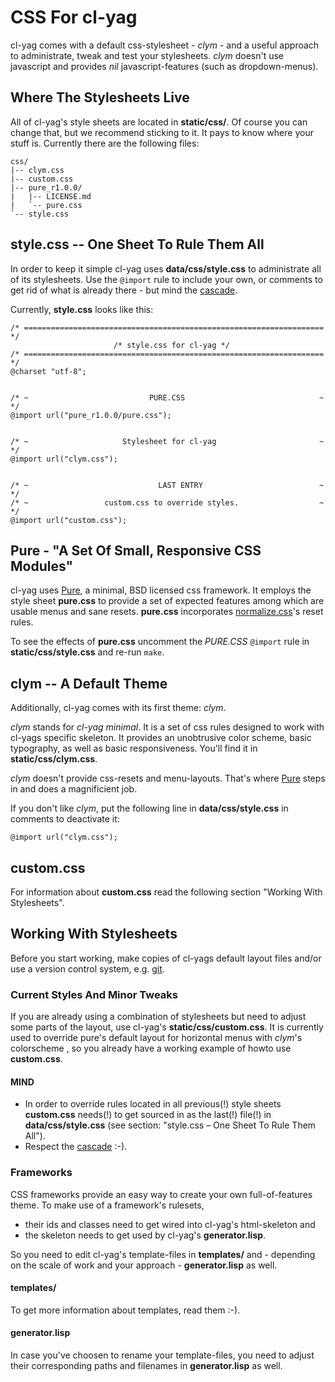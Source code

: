 # CSS For cl-yag

cl-yag comes with a default css-stylesheet - *clym* - and a useful
approach to administrate, tweak and test your stylesheets. *clym*
doesn't use javascript and provides *nil* javascript-features (such as
dropdown-menus).


## Where The Stylesheets Live

All of cl-yag's style sheets are located in **static/css/**. Of course
you can change that, but we recommend sticking to it. It pays to know
where your stuff is. Currently there are the following files:

	css/
	|-- clym.css
	|-- custom.css
	|-- pure_r1.0.0/
	|   |-- LICENSE.md
	|   `-- pure.css
	`-- style.css


## style.css -- One Sheet To Rule Them All

In order to keep it simple cl-yag uses **data/css/style.css** to
administrate all of its stylesheets. Use the ``@import`` rule to include
your own, or comments to get rid of what is already there - but mind the
[cascade](https://www.w3.org/TR/css-cascade-3/ "W3C: CSS Cascading and Inheritance Level 3").

Currently, **style.css** looks like this:

	/* =================================================================== */
                           /* style.css for cl-yag */
	/* =================================================================== */
	@charset "utf-8";


	/* ~                           PURE.CSS                              ~ */
	@import url("pure_r1.0.0/pure.css");


	/* ~                     Stylesheet for cl-yag                       ~ */
	@import url("clym.css");


	/* ~                             LAST ENTRY                          ~ */
	/* ~                 custom.css to override styles.                  ~ */
	@import url("custom.css");


## Pure - "A Set Of Small, Responsive CSS Modules"

cl-yag uses [Pure](https://purecss.io/ "purecss.io"), a minimal, BSD licensed css
framework. It employs the style sheet **pure.css** to provide a set of
expected features among which are usable menus and sane
resets. **pure.css** incorporates
[normalize.css](https://necolas.github.io/normalize.css/
"Normalize.css - A modern, HTML5-ready alternative to CSS resets")'s
reset rules.

To see the effects of **pure.css** uncomment the *PURE.CSS* ``@import``
rule in **static/css/style.css** and re-run ``make``.


## clym -- A Default Theme

Additionally, cl-yag comes with its first theme: *clym*.

*clym* stands for *cl-yag minimal*. It is a set of css rules designed to
work with cl-yags specific skeleton. It provides an unobtrusive color
scheme, basic typography, as well as basic responsiveness. You'll find
it in **static/css/clym.css**.

*clym* doesn't provide css-resets and menu-layouts. That's where
[Pure](https://purecss.io/ "purecss.io") steps in and does a
magnificient job.

If you don't like *clym*, put the following line in **data/css/style.css**
in comments to deactivate it:
	  
	@import url("clym.css"); 			


## **custom.css**

For information about **custom.css** read the following section "Working
With Stylesheets".

## Working With Stylesheets

Before you start working, make copies of cl-yags default layout files
and/or use a version control system, e.g. [git](https://git-scm.com/ "git - the free and open source distributed version control system").

### Current Styles And Minor Tweaks

If you are already using a combination of stylesheets but need to adjust
some parts of the layout, use cl-yag's **static/css/custom.css**. It is
currently used to override pure's default layout for horizontal menus
with *clym*'s colorscheme , so you already have a working example of
howto use **custom.css**.

#### MIND

- In order to override rules located in all previous(!) style sheets
**custom.css** needs(!) to get sourced in as the last(!)  file(!)  in
**data/css/style.css** (see section: "style.css – One Sheet To Rule Them
All").
- Respect the [cascade](https://www.w3.org/TR/css-cascade-3/ "W3C: CSS Cascading and Inheritance Level 3") :-).

### Frameworks

CSS frameworks provide an easy way to create your own full-of-features
theme. To make use of a framework's rulesets,

- their ids and classes need to get wired into cl-yag's html-skeleton and
- the skeleton needs to get used by cl-yag's **generator.lisp**.

So you need to edit cl-yag's template-files in **templates/** and -
depending on the scale of work and your approach - **generator.lisp** as
well.

#### **templates/**

To get more information about templates, read them :-).


#### **generator.lisp**

In case you've choosen to rename your template-files, you need to adjust
their corresponding paths and filenames in **generator.lisp** as well.








